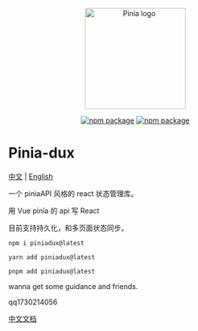 <p align="center">
  <a href="https://sooniter.github.io/pinia-dux/#/" target="_blank" rel="noopener noreferrer">
    <img width="200" src="https://sooniter.github.io/img/piniadux/logo.png" alt="Pinia logo">
  </a>
</p>

<p align="center">
  <a href="https://npmjs.com/package/piniadux"><img src="https://badgen.net/npm/v/piniadux" alt="npm package"></a>
  <a href="https://github.com/SoonIter/pinia-dux"><img src="https://badgen.net/github/last-commit/sooniter/pinia-dux" alt="npm package"></a>
</p>

# Pinia-dux

[中文](./README.md) | [English](./README.en-US.md)

一个 piniaAPI 风格的 react 状态管理库。

用 Vue pinia 的 api 写 React

目前支持持久化，和多页面状态同步。

```shell
npm i piniadux@latest
```

```shell
yarn add piniadux@latest
```

```shell
pnpm add piniadux@latest
```

wanna get some guidance and friends.

qq1730214056

[中文文档](https://sooniter.github.io/pinia-dux/#/zh-CN)
